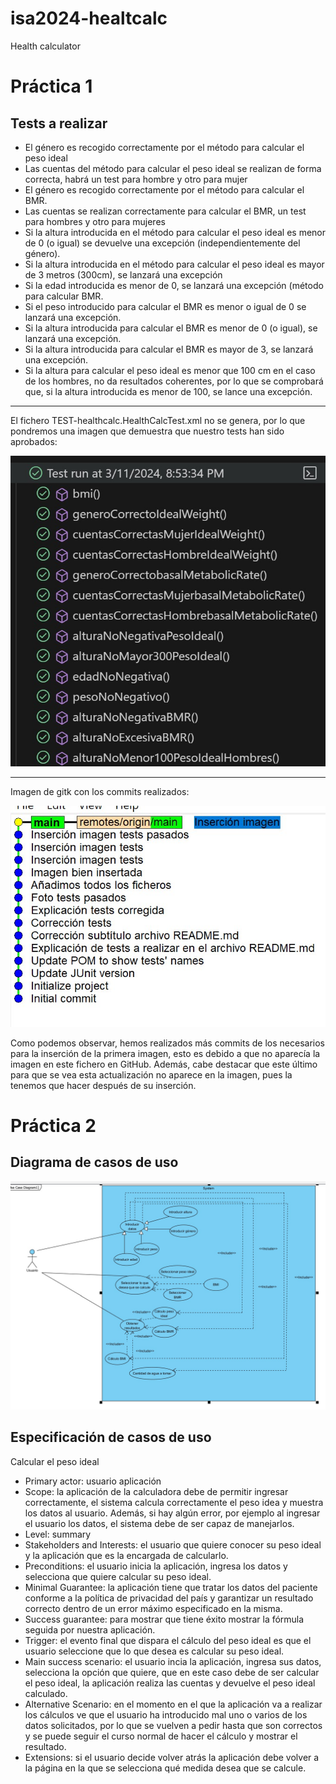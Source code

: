 # isa2024-healtcalc
Health calculator

# Práctica 1

## Tests a realizar
- El género es recogido correctamente por el método para calcular el peso ideal
- Las cuentas del método para calcular el peso ideal se realizan de forma correcta, habrá un test para hombre y otro para mujer
- El género es recogido correctamente por el método para calcular el BMR.
- Las cuentas se realizan correctamente para calcular el BMR, un test para hombres y otro para mujeres
- Si la altura introducida en el método para calcular el peso ideal es menor de 0 (o igual) se devuelve una excepción (independientemente del género).
- Si la altura introducida en el método para calcular el peso ideal es mayor de 3 metros (300cm), se lanzará una excepción
- Si la edad introducida es menor de 0, se lanzará una excepción (método para calcular BMR.
- Si el peso introducido para calcular el BMR es menor o igual de 0 se lanzará una excepción.
- Si la altura introducida para calcular el BMR es menor de 0 (o igual), se lanzará una excepción.
- Si la altura introducida para calcular el BMR es mayor de 3, se lanzará una excepción.
- Si la altura para calcular el peso ideal es menor que 100 cm en el caso de los hombres, no da resultados coherentes, por lo que se comprobará que, si la altura introducida es menor de 100, se lance una excepción.

***
El fichero TEST-healthcalc.HealthCalcTest.xml no se genera, por lo que pondremos una imagen que demuestra que nuestro tests han sido aprobados:

![Imagen de los tests pasados por nuestro programa](/tests_pasados.jpeg)

***
Imagen de gitk con los commits realizados:

![Imagen de los commits realizados](/gitk.jpg)

Como podemos observar, hemos realizados más commits de los necesarios para la inserción de la primera imagen, esto es debido a que no aparecía la imagen en este fichero en GitHub. Además, cabe destacar que este último para que se vea esta actualización no aparece en la imagen, pues la tenemos que hacer después de su inserción.


# Práctica 2

## Diagrama de casos de uso
![Imagen de los diagramas de casos de uso](/fotoCasosDeUso.jpg)

## Especificación de casos de uso

Calcular el peso ideal

- Primary actor: usuario aplicación
- Scope: la aplicación de la calculadora debe de permitir ingresar correctamente, el sistema calcula correctamente el peso idea y muestra los datos al usuario. Además, si hay algún error, por ejemplo al ingresar el usuario los datos, el sistema debe de ser capaz de manejarlos.
- Level: summary
- Stakeholders and Interests: el usuario que quiere conocer su peso ideal y la aplicación que es la encargada de calcularlo.
- Preconditions: el usuario inicia la aplicación, ingresa los datos y selecciona que quiere calcular su peso ideal.
- Minimal Guarantee: la aplicación tiene que tratar los datos del paciente conforme a la política de privacidad del país y garantizar un resultado correcto dentro de un error máximo especificado en la misma.
- Success guarantee: para mostrar que tiene éxito mostrar la fórmula seguida por nuestra aplicación.
- Trigger: el evento final que dispara el cálculo del peso ideal es que el usuario seleccione que lo que desea es calcular su peso ideal.
- Main success scenario: el usuario incia la aplicación, ingresa sus datos, selecciona la opción que quiere, que en este caso debe de ser calcular el peso ideal, la aplicación realiza las cuentas y devuelve el peso ideal calculado.
- Alternative Scenario: en el momento en el que la aplicación va a realizar los cálculos ve que el usuario ha introducido mal uno o varios de los datos solicitados, por lo que se vuelven a pedir hasta que son correctos y se puede seguir el curso normal de hacer el cálculo y mostrar el resultado.
- Extensions: si el usuario decide volver atrás la aplicación debe volver a la página en la que se selecciona qué medida desea que se calcule.
